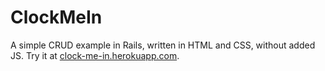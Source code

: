 # ClockMeIn

A simple CRUD example in Rails, written in HTML and CSS, without added JS. Try it at [clock-me-in.herokuapp.com](clock-me-in.herokuapp.com).
